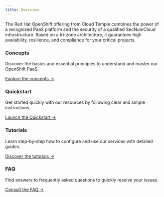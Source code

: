 ```yaml
---
title: Overview
---
```


The Red Hat OpenShift offering from Cloud Temple combines the power of a recognized PaaS platform and the security of a qualified SecNumCloud infrastructure. Based on a tri-zone architecture, it guarantees high availability, resilience, and compliance for your critical projects.


<div class="card-grid">
  <div class="card">
    <h3>Concepts</h3>
    <p>Discover the basics and essential principles to understand and master our OpenShift PaaS.</p>
    <a href="concepts" class="card-link">Explore the concepts &rarr;</a>
  </div>
  <div class="card">
    <h3>Quickstart</h3>
    <p>Get started quickly with our resources by following clear and simple instructions.</p>
    <a href="quickstart" class="card-link">Launch the Quickstart &rarr;</a>
  </div>
    <div class="card">
    <h3>Tutorials</h3>
    <p>Learn step-by-step how to configure and use our services with detailed guides.</p>
    <a href="tutorials" class="card-link">Discover the tutorials &rarr;</a>
  </div>
  <div class="card">
    <h3>FAQ</h3>
    <p>Find answers to frequently asked questions to quickly resolve your issues.</p>
    <a href="faq" class="card-link">Consult the FAQ &rarr;</a>
  </div>
</div>